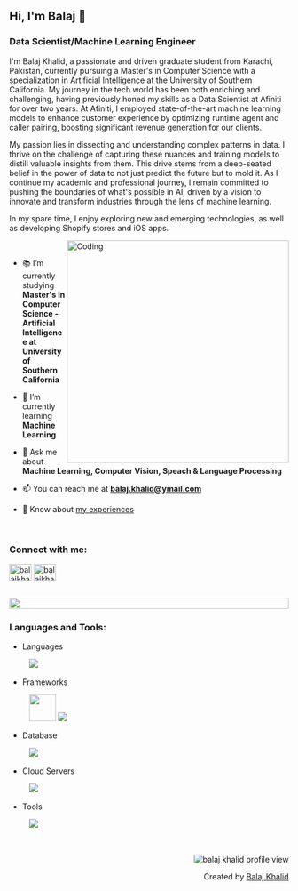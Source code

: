 ## Hi, I'm Balaj 👋

### Data Scientist/Machine Learning Engineer

<p>I'm Balaj Khalid, a passionate and driven graduate student from Karachi, Pakistan, currently pursuing a Master's in Computer Science with a specialization in Artificial Intelligence at the University of Southern California. My journey in the tech world has been both enriching and challenging, having previously honed my skills as a Data Scientist at Afiniti for over two years. At Afiniti, I employed state-of-the-art machine learning models to enhance customer experience by optimizing runtime agent and caller pairing, boosting significant revenue generation for our clients.</p>


<p>My passion lies in dissecting and understanding complex patterns in data. I thrive on the challenge of capturing these nuances and training models to distill valuable insights from them. This drive stems from a deep-seated belief in the power of data to not just predict the future but to mold it. As I continue my academic and professional journey, I remain committed to pushing the boundaries of what's possible in AI, driven by a vision to innovate and transform industries through the lens of machine learning.</p>

<p>
  In my spare time, I enjoy exploring new and emerging technologies, as well as developing Shopify stores and iOS apps.
</p>


<img align="right" alt="Coding" width="400" src="https://user-images.githubusercontent.com/74038190/229223263-cf2e4b07-2615-4f87-9c38-e37600f8381a.gif">
<br>

- 📚 I’m currently studying **Master's in Computer Science - Artificial Intelligence at University of Southern California**

- 📒 I’m currently learning **Machine Learning**

- 💬 Ask me about **Machine Learning, Computer Vision, Speach & Language Processing**

- 📫 You can reach me at **balaj.khalid@ymail.com**

- 📑 Know about [my experiences](https://balajkhalid.github.io)

<br>
<h3 align="left">Connect with me:</h3>
<p align="left">
  <a href="https://linkedin.com/in/balaj-khalid" target="blank"><img align="center" src="https://skillicons.dev/icons?i=linkedin&theme=light" alt="balajkhalid-linkedin" height="30" width="40" /></a>
  <a href="https://github.com/balajkhalid" target="blank"><img align="center" src="https://skillicons.dev/icons?i=github&theme=light" alt="balajkhalid-github" height="30" width="40" /></a>
</p>
<br>

<img src="https://i.imgur.com/dBaSKWF.gif" height="20" width="100%">

<h3 align="left">Languages and Tools:</h3>

- Languages
<p align="left">
  &emsp;
  &emsp;
    <img src="https://skillicons.dev/icons?i=py,r,swift,cpp,java,javascript,julia,dart,html,css,latex,matlab&theme=light" />
</p>

- Frameworks
<p align="left">
  &emsp;
  &emsp;
    <img src="https://www.vectorlogo.zone/logos/apache_spark/apache_spark-icon.svg" width="48", height="48"/>
    <img src="https://skillicons.dev/icons?i=pytorch,tensorflow,nodejs,vuejs&theme=light" />
</p>

- Database
<p align="left">
  &emsp;
  &emsp;
    <img src="https://skillicons.dev/icons?i=mysql,postgresql&theme=light" />
</p>

- Cloud Servers
<p align="left">
  &emsp;
  &emsp;
    <img src="https://skillicons.dev/icons?i=aws,gcp,firebase&theme=light" />
</p>

- Tools
<p align="left">
  &emsp;
  &emsp;
    <img src="https://skillicons.dev/icons?i=anaconda,git,github,docker,vscode,linux,figma,xd&theme=light" />
</p>

<br/>

<!--

<img src="https://i.imgur.com/dBaSKWF.gif" height="20" width="100%">

<h3 align="left">Trophy:</h3>

<p align="center">
  <img src="https://media.tenor.com/0ENB5HuTH0gAAAAi/trophy-beker.gif"  width="100px" height="100px">
</p>
  
<div align="center">
  <img src="https://github-profile-trophy.vercel.app/?username=supuna97&theme=matrix&no-bg=true&no-frame=true&row=1&column=4&title=MultiLanguage,Commits,PullRequest,Reviews">
</div>

<div align="center">
<img src="https://github-profile-trophy.vercel.app/?username=supuna97&theme=matrix&no-bg=true&no-frame=true&row=1&column=4&title=Repositories,Organizations,Stars,Followers">
 </div>
 <br><br>


<img src="https://i.imgur.com/dBaSKWF.gif" height="20" width="100%">

<h3 align="left">GitHub Stats:</h3>
<div align="center">
 
![Balaj's GitHub stats](https://github-readme-stats.vercel.app/api?username=balajkhalid\&theme=dark\&show_icons=true\&show=reviews,prs_merged,prs_merged_percentage\&hide=contribs,issues)

[![GitHub Streak](https://streak-stats.demolab.com/?user=balajkhalid&theme=dark)](https://git.io/streak-stats)

![Top Langs](https://github-readme-stats.vercel.app/api/top-langs/?username=balajkhalid&theme=dark&size_weight=0.5&count_weight=0.5)

</div>

<br><br>
<!--
<img src="https://i.imgur.com/dBaSKWF.gif" height="20" width="100%">

<h3 align="left">Activity:</h3>

![Balaj's Graph](https://github-readme-activity-graph.vercel.app/graph?username=balajkhalid&custom_title=Balaj's%20GitHub%20Activity%20Graph&bg_color=0D1117&color=7F3FBF&line=7F3FBF&point=7F3FBF&area_color=FFFFFF&title_color=FFFFFF&area=true)
<br><br>
-->

<!-- Profile View -->
<p align="right">
  <img src="https://komarev.com/ghpvc/?username=balajkhalid&label=Profile%20views&color=0e75b6&style=flat" alt="balaj khalid profile view" />
</p>

<p align="right" > Created by <a href="http://balajkhalid.github.io">Balaj Khalid</a></p>
